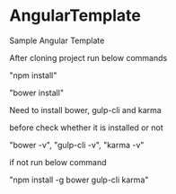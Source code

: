 # AngularTemplate
Sample Angular Template

After cloning project run below commands

"npm install"

"bower install"

Need to install bower, gulp-cli and karma 

before check whether it is installed or not

"bower -v", "gulp-cli -v", "karma -v"

if not run below command

"npm install -g bower gulp-cli karma"
